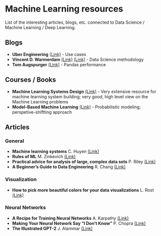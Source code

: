 # Machine Learning resources

List of the interesting articles, blogs, etc. connected to Data Science / Machine Learning / Deep Learning.

## Blogs

* **Uber Engineering** [(Link)](https://eng.uber.com) - Use cases
* **Vincent D. Warmerdam** [(Link)](https://koaning.io) [(Link)](https://www.youtube.com/results?search_query=Vincent+D.+Warmerdam) - Data Science methodology
* **Tom Augspurger** [(Link)](https://tomaugspurger.github.io) - Pandas performance

## Courses / Books

* **Machine Learning Systems Design** [(Link)](https://stanford-cs329s.github.io/syllabus.html) - Very extensive resource for machine learning system building; very good, high level view on the Machine Learning problems
* **Model-Based Machine Learning** [(Link)](https://www.mbmlbook.com) - Probabilistic modeling; perspetive-shiftting approach

## Articles

### General

* **Machine learning systems** C. Huyen [(Link)](https://huyenchip.com/machine-learning-systems-design/toc.html)
* **Rules of ML** M. Zinkevich [(Link)](http://martin.zinkevich.org/rules_of_ml/rules_of_ml.pdf)
* **Practical advice for analysis of large, complex data sets** P. Riley [(Link)](https://www.unofficialgoogledatascience.com/2016/10/practical-advice-for-analysis-of-large.html)
* **A Beginner’s Guide to Data Engineering** R. Chang [(Link)](https://medium.com/@rchang/a-beginners-guide-to-data-engineering-part-i-4227c5c457d7)

### Visualization

* **How to pick more beautiful colors for your data visualizations** L. Rost [(Link)](https://blog.datawrapper.de/beautifulcolors/)

### Neural Networks

* **A Recipe for Training Neural Networks** A. Karpathy [(Link)](http://karpathy.github.io/2019/04/25/recipe/)
* **Making Your Neural Network Say “I Don’t Know”** P. Chopra [(Link)](https://towardsdatascience.com/making-your-neural-network-say-i-dont-know-bayesian-nns-using-pyro-and-pytorch-b1c24e6ab8cd)
* **The Illustrated GPT-2** J. Alammar [(Link)](http://jalammar.github.io/illustrated-gpt2/)
